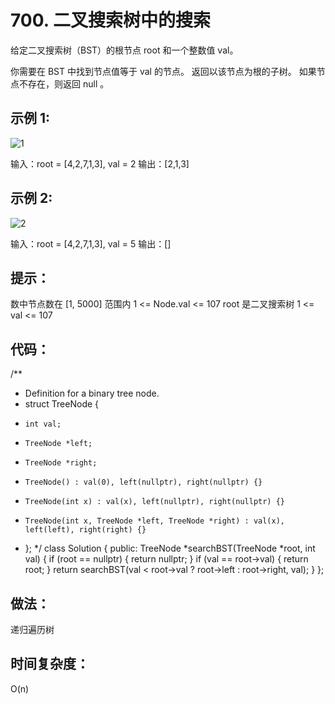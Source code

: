# 700. 二叉搜索树中的搜索
给定二叉搜索树（BST）的根节点 root 和一个整数值 val。

你需要在 BST 中找到节点值等于 val 的节点。 返回以该节点为根的子树。 如果节点不存在，则返回 null 。

 

## 示例 1:
![1](https://assets.leetcode.com/uploads/2021/01/12/tree1.jpg)

输入：root = [4,2,7,1,3], val = 2
输出：[2,1,3]
## 示例 2:
![2](https://assets.leetcode.com/uploads/2021/01/12/tree2.jpg)

输入：root = [4,2,7,1,3], val = 5
输出：[]
 

## 提示：

数中节点数在 [1, 5000] 范围内
1 <= Node.val <= 107
root 是二叉搜索树
1 <= val <= 107

## 代码：
/**
 * Definition for a binary tree node.
 * struct TreeNode {
 *     int val;
 *     TreeNode *left;
 *     TreeNode *right;
 *     TreeNode() : val(0), left(nullptr), right(nullptr) {}
 *     TreeNode(int x) : val(x), left(nullptr), right(nullptr) {}
 *     TreeNode(int x, TreeNode *left, TreeNode *right) : val(x), left(left), right(right) {}
 * };
 */
class Solution {
public:
    TreeNode *searchBST(TreeNode *root, int val) {
        if (root == nullptr) {
            return nullptr;
        }
        if (val == root->val) {
            return root;
        }
        return searchBST(val < root->val ? root->left : root->right, val);
    }
};


## 做法：
递归遍历树
## 时间复杂度：
O(n)